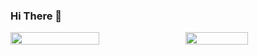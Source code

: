 ### Hi There 🍎

<div style="width:100%;display:flex;justify-content:space-between;align-items:center">
    <img src="https://github-readme-stats.vercel.app/api?username=fatihtoprak&count_private=true&show_icons=false"  width="width:53%;" style="width:53%;float:left;"/>
    <img src="https://github-readme-stats.vercel.app/api/top-langs/?username=fatihtoprak&layout=compact"  width="width:44.4%;" style="width:44.4%;float:right;"/> 
</div>
